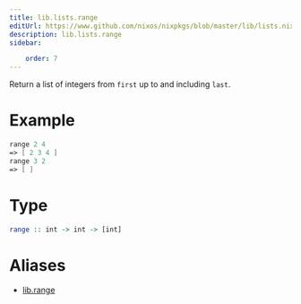```yaml
---
title: lib.lists.range
editUrl: https://www.github.com/nixos/nixpkgs/blob/master/lib/lists.nix#L505C5
description: lib.lists.range
sidebar:

    order: 7
---
```


Return a list of integers from `first` up to and including `last`.

# Example

```nix
range 2 4
=> [ 2 3 4 ]
range 3 2
=> [ ]
```

# Type

```haskell
range :: int -> int -> [int]
```


# Aliases

- [lib.range](/reference/librange)


